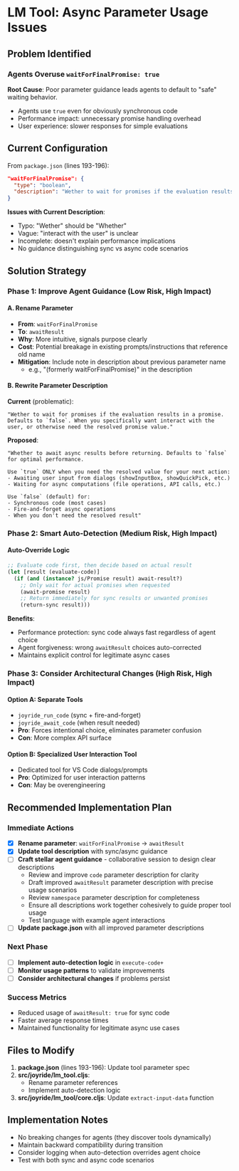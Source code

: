 # LM Tool: Async Parameter Usage Issues

## Problem Identified

### Agents Overuse `waitForFinalPromise: true`
**Root Cause**: Poor parameter guidance leads agents to default to "safe" waiting behavior.
- Agents use `true` even for obviously synchronous code
- Performance impact: unnecessary promise handling overhead
- User experience: slower responses for simple evaluations

## Current Configuration

From `package.json` (lines 193-196):
```json
"waitForFinalPromise": {
  "type": "boolean",
  "description": "Wether to wait for promises if the evaluation results in a promise. Defaults to `false`. When you specifically want interact with the user, or otherwise need the resolved promise value."
}
```

**Issues with Current Description**:
- Typo: "Wether" should be "Whether"
- Vague: "interact with the user" is unclear
- Incomplete: doesn't explain performance implications
- No guidance distinguishing sync vs async code scenarios

## Solution Strategy

### Phase 1: Improve Agent Guidance (Low Risk, High Impact)

#### A. Rename Parameter
- **From**: `waitForFinalPromise`
- **To**: `awaitResult`
- **Why**: More intuitive, signals purpose clearly
- **Cost**: Potential breakage in existing prompts/instructions that reference old name
- **Mitigation**: Include note in description about previous parameter name
  - e.g., "(formerly waitForFinalPromise)" in the description

#### B. Rewrite Parameter Description
**Current** (problematic):
```
"Wether to wait for promises if the evaluation results in a promise. Defaults to `false`. When you specifically want interact with the user, or otherwise need the resolved promise value."
```

**Proposed**:
```
"Whether to await async results before returning. Defaults to `false` for optimal performance.

Use `true` ONLY when you need the resolved value for your next action:
- Awaiting user input from dialogs (showInputBox, showQuickPick, etc.)
- Waiting for async computations (file operations, API calls, etc.)

Use `false` (default) for:
- Synchronous code (most cases)
- Fire-and-forget async operations
- When you don't need the resolved result"
```

### Phase 2: Smart Auto-Detection (Medium Risk, High Impact)

#### Auto-Override Logic
```clojure
;; Evaluate code first, then decide based on actual result
(let [result (evaluate-code)]
  (if (and (instance? js/Promise result) await-result?)
    ;; Only wait for actual promises when requested
    (await-promise result)
    ;; Return immediately for sync results or unwanted promises
    (return-sync result)))
```

**Benefits**:
- Performance protection: sync code always fast regardless of agent choice
- Agent forgiveness: wrong `awaitResult` choices auto-corrected
- Maintains explicit control for legitimate async cases

### Phase 3: Consider Architectural Changes (High Risk, High Impact)

#### Option A: Separate Tools
- `joyride_run_code` (sync + fire-and-forget)
- `joyride_await_code` (when result needed)
- **Pro**: Forces intentional choice, eliminates parameter confusion
- **Con**: More complex API surface

#### Option B: Specialized User Interaction Tool
- Dedicated tool for VS Code dialogs/prompts
- **Pro**: Optimized for user interaction patterns
- **Con**: May be overengineering

## Recommended Implementation Plan

### Immediate Actions
- [x] **Rename parameter**: `waitForFinalPromise` → `awaitResult`
- [x] **Update tool description** with sync/async guidance
- [ ] **Craft stellar agent guidance** - collaborative session to design clear descriptions
  - Review and improve `code` parameter description for clarity
  - Draft improved `awaitResult` parameter description with precise usage scenarios  
  - Review `namespace` parameter description for completeness
  - Ensure all descriptions work together cohesively to guide proper tool usage
  - Test language with example agent interactions
- [ ] **Update package.json** with all improved parameter descriptions

### Next Phase
- [ ] **Implement auto-detection logic** in `execute-code+`
- [ ] **Monitor usage patterns** to validate improvements
- [ ] **Consider architectural changes** if problems persist

### Success Metrics
- Reduced usage of `awaitResult: true` for sync code
- Faster average response times
- Maintained functionality for legitimate async use cases

## Files to Modify

1. **package.json** (lines 193-196): Update tool parameter spec
2. **src/joyride/lm_tool.cljs**:
   - Rename parameter references
   - Implement auto-detection logic
3. **src/joyride/lm_tool/core.cljs**: Update `extract-input-data` function

## Implementation Notes

- No breaking changes for agents (they discover tools dynamically)
- Maintain backward compatibility during transition
- Consider logging when auto-detection overrides agent choice
- Test with both sync and async code scenarios
